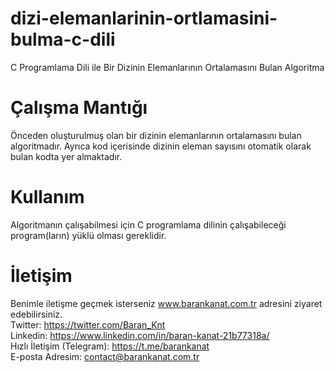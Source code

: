 # dizi-elemanlarinin-ortlamasini-bulma-c-dili
C  Programlama Dili ile Bir Dizinin Elemanlarının Ortalamasını Bulan Algoritma

# Çalışma Mantığı
Önceden oluşturulmuş olan bir dizinin elemanlarının ortalamasını bulan algoritmadır. Ayrıca kod içerisinde dizinin eleman sayısını otomatik olarak bulan kodta yer almaktadır.

# Kullanım
Algoritmanın çalışabilmesi için C programlama dilinin çalışabileceği program(ların) yüklü olması gereklidir.

# İletişim
Benimle iletişme geçmek isterseniz www.barankanat.com.tr adresini ziyaret edebilirsiniz.                          
Twitter: https://twitter.com/Baran_Knt                          
Linkedin: https://www.linkedin.com/in/baran-kanat-21b77318a/                          
Hızlı İletişim (Telegram): https://t.me/barankanat                          
E-posta Adresim: contact@barankanat.com.tr
